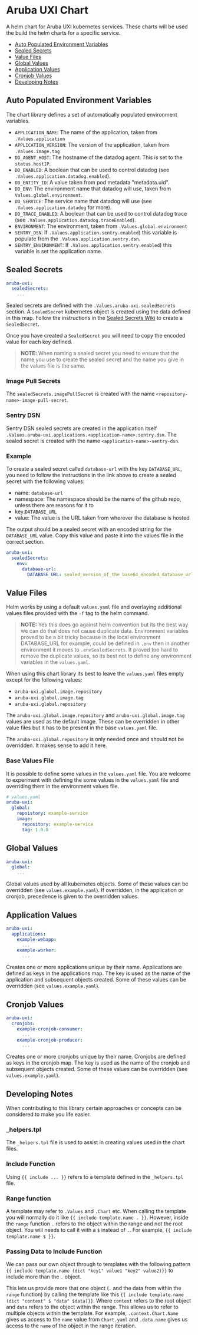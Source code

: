 # Aruba UXI Chart

A helm chart for Aruba UXI kubernetes services. These charts will be used the build the helm charts for a specific service.

- [Auto Populated Environment Variables](#auto-populated-environment-variables)
- [Sealed Secrets](#sealed-secrets)
- [Value Files](#value-files)
- [Global Values](#global-values)
- [Application Values](#application-values)
- [Cronjob Values](#cronjob-values)
- [Developing Notes](#developing-notes)

## Auto Populated Environment Variables

The chart library defines a set of automatically populated environment variables.

- `APPLICATION_NAME`: The name of the application, taken from `.Values.application`
- `APPLICATION_VERSION`: The version of the application, taken from `.Values.image.tag`
- `DD_AGENT_HOST`: The hostname of the datadog agent. This is set to the `status.hostIP`.
- `DD_ENABLED`: A boolean that can be used to control datadog (see `.Values.application.datadog.enabled`).
- `DD_ENTITY_ID`: A value taken from pod metadata "metadata.uid".
- `DD_ENV`: The environment name that datadog will use, taken from `Values.global.environment`.
- `DD_SERVICE`: The service name that datadog will use (see `.Values.application.datadog` for more).
- `DD_TRACE_ENABLED`: A boolean that can be used to control datadog trace (see `.Values.application.datadog.traceEnabled`).
- `ENVIRONMENT`: The environment, taken from `.Values.global.environment`
- `SENTRY_DSN`: If `.Values.application.sentry.enabled`) this variable is populate from the `.Values.application.sentry.dsn`.
- `SENTRY_ENVIRONMENT`: If `.Values.application.sentry.enabled`) this variable is set the application name.

## Sealed Secrets

```yaml
aruba-uxi:
  sealedSecrets:
    ...
```

Sealed secrets are defined with the `.Values.aruba-uxi.sealedSecrets` section. A `SealedSecret` kubernetes object is created using the data defined in this map.
Follow the instructions in the [Sealed Secrets Wiki](https://github.com/aruba-uxi/knowledge/wiki/Sealed-Secrets) to create a `SealedSecret`.

Once you have created a `SealedSecret` you will need to copy the encoded value for each key defined.

> **NOTE:** When naming a sealed secret you need to ensure that the name you use to create the sealed secret and the name you give in the values file is the same.

### Image Pull Secrets

The `sealedSecrets.imagePullSecret` is created with the name `<repository-name>-image-pull-secret`.

### Sentry DSN

Sentry DSN sealed secrets are created in the application itself `.Values.aruba-uxi.applications.<application-name>.sentry.dsn`. The sealed secret is created with the name `<application-name>-sentry-dsn`.

### Example

To create a sealed secret called `database-url` with the key `DATABASE_URL`, you need to follow the instructions in the link above to create a sealed secret with the following values:

- name: `database-url`
- namespace: The namespace should be the name of the github repo, unless there are reasons for it to
- key:`DATABASE_URL`
- value: The value is the URL taken from wherever the database is hosted

The output should be a sealed secret with an encoded string for the `DATABASE_URL` value. Copy this value and paste it into the values file in the correct section.

```yaml
aruba-uxi:
  sealedSecrets:
    env:
      database-url:
        DATABASE_URL: sealed_version_of_the_base64_encoded_database_url
```

## Value Files

Helm works by using a default `values.yaml` file and overlaying additional values files provided with the `-f` tag to the helm command.

> **NOTE:** Yes this does go against helm convention but its the best way we can do that does not cause duplicate data. Environment variables proved to be a bit tricky because in the local environment DATABASE_URL for example, could be defined in `.env` then in another environment it moves to `.envSealedSecrets`. It proved too hard to remove the duplicate values, so its best not to define any environment variables in the `values.yaml`.

When using this chart library its best to leave the `values.yaml` files empty except for the following values:

- `aruba-uxi.global.image.repository`
- `aruba-uxi.global.image.tag`
- `aruba-uxi.global.repository`

The `aruba-uxi.global.image.repository` and `aruba-uxi.global.image.tag` values are used as the default image. These can be overridden in other value files but it has to be present in the base `values.yaml` file.

The `aruba-uxi.global.repository` is only needed once and should not be overridden. It makes sense to add it here.

### Base Values File

It is possible to define some values in the `values.yaml` file. You are welcome to experiment with defining the some values in the `values.yaml` file and overriding them in the environment values file.

```yaml
# values.yaml
aruba-uxi:
  global:
    repoistory: example-service
    image:
      repository: example-service
      tag: 1.0.0
```

## Global Values

```yaml
aruba-uxi:
  global:
    ...
```

Global values used by all kubernetes objects. Some of these values can be overridden (see `values.example.yaml`). If overridden, in the application or cronjob, precedence is given to the overridden values.

## Application Values

```yaml
aruba-uxi:
  applications:
    example-webapp:
      ...
    example-worker:
      ...
```

Creates one or more applications unique by their name. Applications are defined as keys in the applications map.
The key is used as the name of the application and subsequent objects created. Some of these values can be overridden (see `values.example.yaml`).

## Cronjob Values

```yaml
aruba-uxi:
  cronjobs:
    example-cronjob-consumer:
      ...
    example-cronjob-producer:
      ...
```

Creates one or more cronjobs unique by their name. Cronjobs are defined as keys in the cronjob map.
The key is used as the name of the cronjob and subsequent objects created. Some of these values can be overridden (see `values.example.yaml`).

## Developing Notes

When contributing to this library certain approaches or concepts can be considered to make you life easier.

### _helpers.tpl

The `_helpers.tpl` file is used to assist in creating values used in the chart files.

### Include Function

Using `{{ include ... }}` refers to a template defined in the `_helpers.tpl` file.

### Range function

A template may refer to `.Values` and `.Chart` etc. When calling the template you will normally do it like `{{ include template.name . }}`. However, inside the `range` function `.` refers to the object within the range and not the root object. You will needs to call it with a `$` instead of `.`. For example, `{{ include template.name $ }}`.

### Passing Data to Include Function

We can pass our own object through to templates with the following pattern `{{ include template.name (dict "key1" value1 "key2" value2)}}` to include more than the `.` object.

This lets us provide more that one object (`.` and the data from within the `range` function) by calling the template like this `{{ include template.name (dict "context" $ "data" $data)}}`. Where `context` refers to the root object and `data` refers to the object within the range. This allows us to refer to multiple objects within the template. For example, `.context.Chart.Name` gives us access to the `name` value from `Chart.yaml` and `.data.name` gives us access to the `name` of the object in the range iteration.
